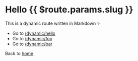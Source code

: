 # Hello {{ $route.params.slug }}

This is a dynamic route written in Markdown ✨

- Go to [/dynamic/hello](/dynamic/hello)
- Go to [/dynamic/foo](/dynamic/foo)
- Go to [/dynamic/bar](/dynamic/bar)

Back to [home](/).
